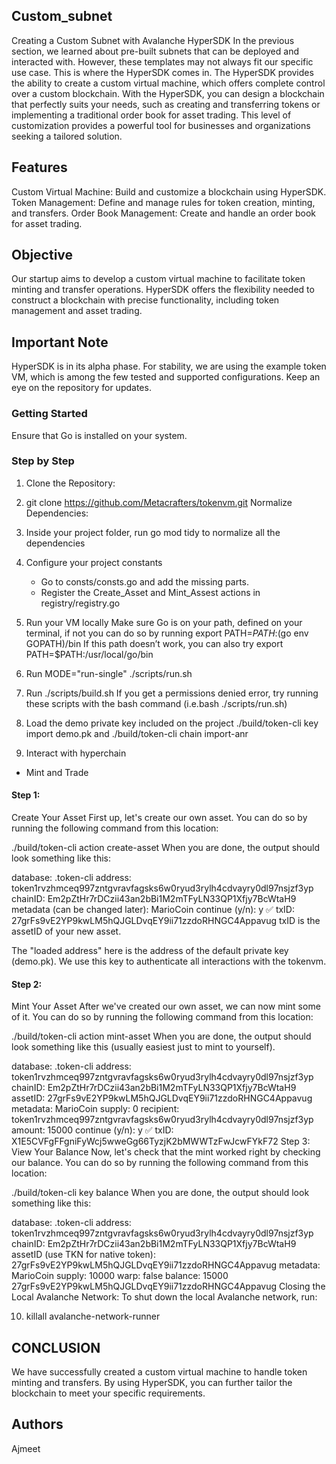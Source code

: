 ## Custom_subnet
Creating a Custom Subnet with Avalanche HyperSDK
In the previous section, we learned about pre-built subnets that can be deployed and interacted with. However, these templates may not always fit our specific use case. This is where the HyperSDK comes in.
The HyperSDK provides the ability to create a custom virtual machine, which offers complete control over a custom blockchain. With the HyperSDK, you can design a blockchain that perfectly suits your needs, such as creating and transferring tokens or implementing a traditional order book for asset trading. This level of customization provides a powerful tool for businesses and organizations seeking a tailored solution.
## Features
Custom Virtual Machine: Build and customize a blockchain using HyperSDK. Token Management: Define and manage rules for token creation, minting, and transfers. Order Book Management: Create and handle an order book for asset trading.

## Objective
Our startup aims to develop a custom virtual machine to facilitate token minting and transfer operations. HyperSDK offers the flexibility needed to construct a blockchain with precise functionality, including token management and asset trading.

## Important Note
HyperSDK is in its alpha phase. For stability, we are using the example token VM, which is among the few tested and supported configurations. Keep an eye on the repository for updates.

### Getting Started
Ensure that Go is installed on your system.

### Step by Step 
1. Clone the Repository:
2. git clone https://github.com/Metacrafters/tokenvm.git Normalize Dependencies:
3. Inside your project folder, run go mod tidy to normalize all the dependencies
4. Configure your project constants
   * Go to consts/consts.go and add the missing parts.
   * Register the Create_Asset and Mint_Assest actions in registry/registry.go
5. Run your VM locally
Make sure Go is on your path, defined on your terminal, if not you can do so by running export PATH=$PATH:$(go env GOPATH)/bin
If this path doesn’t work, you can also try export PATH=$PATH:/usr/local/go/bin
6. Run MODE="run-single" ./scripts/run.sh
7. Run ./scripts/build.sh
   If you get a permissions denied error, try running these scripts with the bash command (i.e.bash ./scripts/run.sh)
8. Load the demo private key included on the project ./build/token-cli key import demo.pk and ./build/token-cli chain import-anr

9. Interact with hyperchain
* Mint and Trade
#### Step 1: 
Create Your Asset
First up, let's create our own asset. You can do so by running the following command from this location:

./build/token-cli action create-asset When you are done, the output should look something like this:

database: .token-cli
address: token1rvzhmceq997zntgvravfagsks6w0ryud3rylh4cdvayry0dl97nsjzf3yp
chainID: Em2pZtHr7rDCzii43an2bBi1M2mTFyLN33QP1Xfjy7BcWtaH9
metadata (can be changed later): MarioCoin
continue (y/n): y
✅ txID: 27grFs9vE2YP9kwLM5hQJGLDvqEY9ii71zzdoRHNGC4Appavug
txID is the assetID of your new asset.

The "loaded address" here is the address of the default private key (demo.pk). We use this key to authenticate all interactions with the tokenvm.

#### Step 2: 
Mint Your Asset
After we've created our own asset, we can now mint some of it. You can do so by running the following command from this location:

./build/token-cli action mint-asset When you are done, the output should look something like this (usually easiest just to mint to yourself).

database: .token-cli
address: token1rvzhmceq997zntgvravfagsks6w0ryud3rylh4cdvayry0dl97nsjzf3yp
chainID: Em2pZtHr7rDCzii43an2bBi1M2mTFyLN33QP1Xfjy7BcWtaH9
assetID: 27grFs9vE2YP9kwLM5hQJGLDvqEY9ii71zzdoRHNGC4Appavug
metadata: MarioCoin supply: 0
recipient: token1rvzhmceq997zntgvravfagsks6w0ryud3rylh4cdvayry0dl97nsjzf3yp
amount: 15000
continue (y/n): y
✅ txID: X1E5CVFgFFgniFyWcj5wweGg66TyzjK2bMWWTzFwJcwFYkF72
Step 3: View Your Balance
Now, let's check that the mint worked right by checking our balance. You can do so by running the following command from this location:

./build/token-cli key balance When you are done, the output should look something like this:

database: .token-cli
address: token1rvzhmceq997zntgvravfagsks6w0ryud3rylh4cdvayry0dl97nsjzf3yp
chainID: Em2pZtHr7rDCzii43an2bBi1M2mTFyLN33QP1Xfjy7BcWtaH9
assetID (use TKN for native token): 27grFs9vE2YP9kwLM5hQJGLDvqEY9ii71zzdoRHNGC4Appavug
metadata: MarioCoin supply: 10000 warp: false
balance: 15000 27grFs9vE2YP9kwLM5hQJGLDvqEY9ii71zzdoRHNGC4Appavug
Closing the Local Avalanche Network: To shut down the local Avalanche network, run:

10. killall avalanche-network-runner

## CONCLUSION
We have successfully created a custom virtual machine to handle token minting and transfers. By using HyperSDK, you can further tailor the blockchain to meet your specific requirements.

## Authors
Ajmeet

